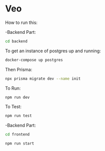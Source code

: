 # Veo

How to run this:

-Backend Part:

```bash
cd backend
```

To get an instance of postgres up and running:
```bash
docker-compose up postgres
```

Then Prisma:
```bash
npx prisma migrate dev --name init
```
To Run:
```bash
npm run dev
```

To Test:
```bash
npm run test
```

-Backend Part:

```bash
cd frontend
```

```bash
npm run start
```

